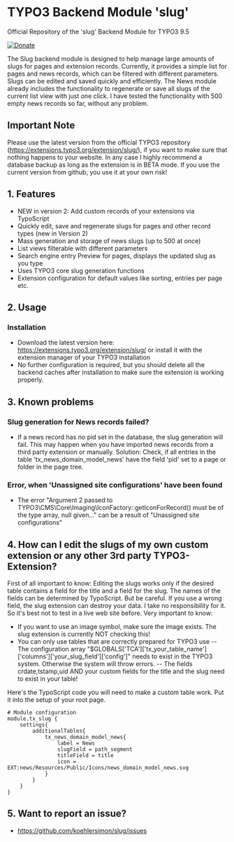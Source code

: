 # TYPO3 Backend Module 'slug'
Official Repository of the 'slug' Backend Module for TYPO3 9.5

[![Donate](https://img.shields.io/badge/Donate-PayPal-green.svg)](https://paypal.me/typo3freelancer/5)

The Slug backend module is designed to help manage large amounts of slugs for pages and extension records. Currently, it provides a simple list for pages and news records, which can be filtered with different parameters. Slugs can be edited and saved quickly and efficiently. The News module already includes the functionality to regenerate or save all slugs of the current list view with just one click. I have tested the functionality with 500 empty news records so far, without any problem.

## Important Note

Please use the latest version from the official TYPO3 repository (https://extensions.typo3.org/extension/slug/), if you want to make sure that nothing happens to your website. In any case I highly recommend a database backup as long as the extension is in BETA mode. If you use the current version from github, you use it at your own risk!

## 1. Features

- NEW in version 2: Add custom records of your extensions via TypoScript
- Quickly edit, save and regenerate slugs for pages and other record types (new in Version 2)
- Mass generation and storage of news slugs (up to 500 at once)
- List views filterable with different parameters
- Search engine entry Preview for pages, displays the updated slug as you type
- Uses TYPO3 core slug generation functions
- Extension configuration for default values like sorting, entries per page etc.

## 2. Usage

### Installation

- Download the latest version here: https://extensions.typo3.org/extension/slug/ or install it with the extension manager of your TYPO3 installation
- No further configuration is required, but you should delete all the backend caches after installation to make sure the extension is working properly.

## 3. Known problems

### Slug generation for News records failed?

- If a news record has no pid set in the database, the slug generation will fail. This may happen when you have imported news records from a third party extension or manually. Solution: Check, if all entries in the table 'tx_news_domain_model_news' have the field 'pid' set to a page or folder in the page tree.

### Error, when 'Unassigned site configurations' have been found

- The error "Argument 2 passed to TYPO3\CMS\Core\Imaging\IconFactory::getIconForRecord() must be of the type array, null given..." can be a result of "Unassigned site configurations"

## 4. How can I edit the slugs of my own custom extension or any other 3rd party TYPO3-Extension?

First of all important to know: Editing the slugs works only if the desired table contains a field for the title and a field for the slug. The names of the fields can be determined by TypoScript. But be careful. If you use a wrong field, the slug extension can destroy your data. I take no responsibility for it. So it's best not to test in a live web site before.
Very important to know:
- If you want to use an image symbol, make sure the image exists. The slug extension is currently NOT checking this!
- You can only use tables that are correctly prepared for TYPO3 use
-- The configuration array "$GLOBALS['TCA']['tx_your_table_name']['columns']['your_slug_field']['config']" needs to exist in the TYPO3 system. Otherwise the system will throw errors.
-- The fields crdate,tstamp,uid AND your custom fields for the title and the slug need to exist in your table!

Here's the TypoScript code you will need to make a custom table work. Put it into the setup of your root page.
```typoscript
# Module configuration
module.tx_slug {
    settings{
        additionalTables{
            tx_news_domain_model_news{
                label = News
                slugField = path_segment
                titleField = title
                icon = EXT:news/Resources/Public/Icons/news_domain_model_news.svg
            }
        }
    }
}
```
## 5. Want to report an issue?

- https://github.com/koehlersimon/slug/issues
